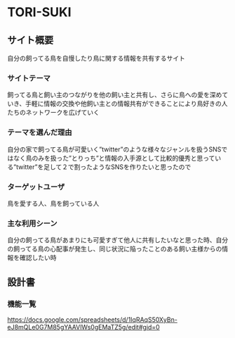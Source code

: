 # TORI-SUKI

## サイト概要
自分の飼ってる鳥を自慢したり鳥に関する情報を共有するサイト

### サイトテーマ
飼ってる鳥と飼い主のつながりを他の飼い主と共有し、さらに鳥への愛を深めていき、手軽に情報の交換や他飼い主との情報共有ができることにより鳥好きの人たちのネットワークを広げていく

### テーマを選んだ理由
自分の家で飼ってる鳥が可愛いく”twitter”のような様々なジャンルを扱うSNSではなく鳥のみを扱った”とりっち”と情報の入手源として比較的優秀と思っている”twitter”を足して２で割ったようなSNSを作りたいと思ったので

### ターゲットユーザ
鳥を愛する人、鳥を飼っている人

### 主な利用シーン
自分の飼ってる鳥があまりにも可愛すぎて他人に共有したいなと思った時、自分の飼ってる鳥の心配事が発生し、同じ状況に陥ったことのある飼い主様からの情報を確認したい時

## 設計書

### 機能一覧
<https://docs.google.com/spreadsheets/d/1IqRAqS50XyBn-eJ8mQLe0G7M85gYAAVlWs0gEMaTZ5g/edit#gid=0>
